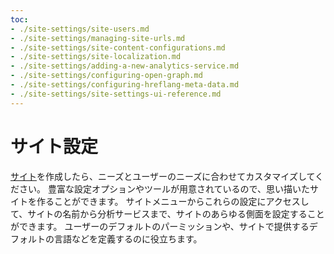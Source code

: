 ```yaml
---
toc:
- ./site-settings/site-users.md
- ./site-settings/managing-site-urls.md
- ./site-settings/site-content-configurations.md
- ./site-settings/site-localization.md
- ./site-settings/adding-a-new-analytics-service.md
- ./site-settings/configuring-open-graph.md
- ./site-settings/configuring-hreflang-meta-data.md
- ./site-settings/site-settings-ui-reference.md
---
```

# サイト設定

[サイト](./sites/adding-a-site.md)を作成したら、ニーズとユーザーのニーズに合わせてカスタマイズしてください。 豊富な設定オプションやツールが用意されているので、思い描いたサイトを作ることができます。 サイトメニューからこれらの設定にアクセスして、サイトの名前から分析サービスまで、サイトのあらゆる側面を設定することができます。 ユーザーのデフォルトのパーミッションや、サイトで提供するデフォルトの言語などを定義するのに役立ちます。
